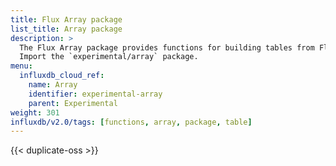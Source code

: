 ```yaml
---
title: Flux Array package
list_title: Array package
description: >
  The Flux Array package provides functions for building tables from Flux arrays.
  Import the `experimental/array` package.
menu:
  influxdb_cloud_ref:
    name: Array
    identifier: experimental-array
    parent: Experimental
weight: 301
influxdb/v2.0/tags: [functions, array, package, table]
---
```


{{< duplicate-oss >}}
